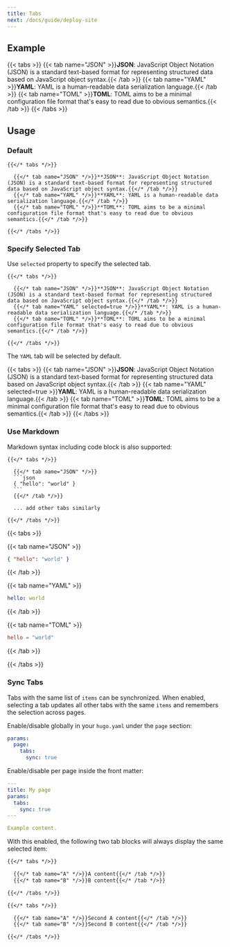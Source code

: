```yaml
---
title: Tabs
next: /docs/guide/deploy-site
---
```


## Example

{{< tabs >}}
  {{< tab name="JSON" >}}**JSON**: JavaScript Object Notation (JSON) is a standard text-based format for representing structured data based on JavaScript object syntax.{{< /tab >}}
  {{< tab name="YAML" >}}**YAML**: YAML is a human-readable data serialization language.{{< /tab >}}
  {{< tab name="TOML" >}}**TOML**: TOML aims to be a minimal configuration file format that's easy to read due to obvious semantics.{{< /tab >}}
{{< /tabs >}}

## Usage

### Default

```
{{</* tabs */>}}

  {{</* tab name="JSON" */>}}**JSON**: JavaScript Object Notation (JSON) is a standard text-based format for representing structured data based on JavaScript object syntax.{{</* /tab */>}}
  {{</* tab name="YAML" */>}}**YAML**: YAML is a human-readable data serialization language.{{</* /tab */>}}
  {{</* tab name="TOML" */>}}**TOML**: TOML aims to be a minimal configuration file format that's easy to read due to obvious semantics.{{</* /tab */>}}

{{</* /tabs */>}}
```

### Specify Selected Tab

Use `selected` property to specify the selected tab.

```
{{</* tabs */>}}

  {{</* tab name="JSON" */>}}**JSON**: JavaScript Object Notation (JSON) is a standard text-based format for representing structured data based on JavaScript object syntax.{{</* /tab */>}}
  {{</* tab name="YAML" selected=true */>}}**YAML**: YAML is a human-readable data serialization language.{{</* /tab */>}}
  {{</* tab name="TOML" */>}}**TOML**: TOML aims to be a minimal configuration file format that's easy to read due to obvious semantics.{{</* /tab */>}}

{{</* /tabs */>}}
```

The `YAML` tab will be selected by default.

{{< tabs >}}
  {{< tab name="JSON" >}}**JSON**: JavaScript Object Notation (JSON) is a standard text-based format for representing structured data based on JavaScript object syntax.{{< /tab >}}
  {{< tab name="YAML" selected=true >}}**YAML**: YAML is a human-readable data serialization language.{{< /tab >}}
  {{< tab name="TOML" >}}**TOML**: TOML aims to be a minimal configuration file format that's easy to read due to obvious semantics.{{< /tab >}}
{{< /tabs >}}


### Use Markdown

Markdown syntax including code block is also supported:

````
{{</* tabs */>}}

  {{</* tab name="JSON" */>}}
  ```json
  { "hello": "world" }
  ```
  {{</* /tab */>}}

  ... add other tabs similarly

{{</* /tabs */>}}
````

{{< tabs >}}

  {{< tab name="JSON" >}}
  ```json
  { "hello": "world" }
  ```
  {{< /tab >}}

  {{< tab name="YAML" >}}
  ```yaml
  hello: world
  ```
  {{< /tab >}}

  {{< tab name="TOML" >}}
  ```toml
  hello = "world"
  ```
  {{< /tab >}}

{{< /tabs >}}


### Sync Tabs

Tabs with the same list of `items` can be synchronized. When enabled, selecting a tab updates all other tabs with the same `items` and remembers the selection across pages.

Enable/disable globally in your `hugo.yaml` under the `page` section:

```yaml {filename="hugo.yaml"}
params:
  page:
    tabs:
      sync: true
```

Enable/disable per page inside the front matter:

```yaml {filename="my_page.md"}
---
title: My page
params:
  tabs:
    sync: true
---

Example content.
```

With this enabled, the following two tab blocks will always display the same selected item:

```markdown
{{</* tabs */>}}

  {{</* tab name="A" */>}}A content{{</* /tab */>}}
  {{</* tab name="B" */>}}B content{{</* /tab */>}}

{{</* /tabs */>}}

{{</* tabs */>}}

  {{</* tab name="A" */>}}Second A content{{</* /tab */>}}
  {{</* tab name="B" */>}}Second B content{{</* /tab */>}}

{{</* /tabs */>}}
```
